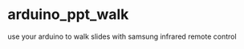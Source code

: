 arduino_ppt_walk
================

use your arduino to walk slides with samsung infrared remote control